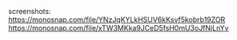 screenshots:
<br>
https://monosnap.com/file/YNzJqKYLkHSUV6kKsvf5kobrb19ZOR
<br>
https://monosnap.com/file/xTW3MKka9JCeD5fsH0mU3oJfNjLnYv
